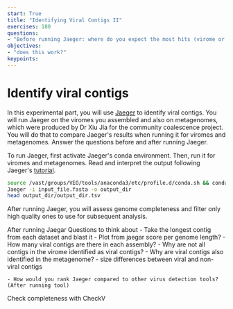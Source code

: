 ```yaml
---
start: True
title: "Identifying Viral Contigs II"
exercises: 180
questions:
- "Before running Jaeger: where do you expect the most hits (virome or metagenome)? Why?"
objectives:
- "does this work?"
keypoints:
---
```


# Identify viral contigs

In this experimental part, you will use [Jaeger](https://github.com/Yasas1994/Jaeger) to identify viral contigs. You will run Jaeger on the viromes you assembled and also on metagenomes, which were produced by Dr Xiu Jia for the community coalescence project. You will do that to compare Jaeger's results when running it for viromes and metagenomes. Answer the questions before and after running Jaeger.   

To run Jaeger, first activate Jaeger's conda environment. Then, run it for viromes and metagenomes. Read and interpret the output following Jaeger's [tutorial](https://github.com/Yasas1994/Jaeger?tab=readme-ov-file#what-is-in-the-output).

```bash
source /vast/groups/VEO/tools/anaconda3/etc/profile.d/conda.sh && conda activate jaeger_v1.31.0 && Jaeger -h
Jaeger -i input_file.fasta -o output_dir
head output_dir/output_dir.tsv
```

After running Jaeger, you will assess genome completeness and filter only high quality ones to use for subsequent analysis.  


After running Jaegar
Questions to think about
      - Take the longest contig from each dataset and blast it
      - Plot from jaegar score per genome length?
      - How many viral contigs are there in each assembly?
      - Why are not all contigs in the virome identified as viral contigs?
      - Why are viral contigs also identified in the metagenome?
      - size differences between viral and non-viral contigs
        
    - How would you rank Jaeger compared to other virus detection tools? (After running tool)

Check completeness with CheckV
